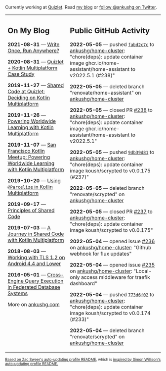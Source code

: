 Currently working at [Quizlet](https://quizlet.com/). Read [my blog](https://ankushg.com/) or [follow @ankushg on Twitter](https://twitter.com/ankushg).

<table><tr><td valign="top" width="40%">

## On My Blog
<!-- blog starts -->
**2021-08-31** — [Write Once, Run Anywhere?](https://ankushg.com/posts/write-once-run-anywhere-increment/)

**2020-08-31** — [Quizlet + Kotlin Multiplatform Case Study](https://ankushg.com/posts/quizlet-kotlin-multiplatform-case-study/)

**2019-11-27** — [Shared Code at Quizlet: Deciding on Kotlin Multiplatform](https://ankushg.com/posts/shared-code-kotlin-multiplatform/)

**2019-11-26** — [Powering Worldwide Learning with Kotlin Multiplatform](https://ankushg.com/speaking/droidcon-sf-2019)

**2019-11-07** — [San Francisco Kotlin Meetup: Powering Worldwide Learning with Kotlin Multiplatform](https://ankushg.com/speaking/sf-kotlin-meetup-2019)

**2019-10-20** — [Using `@Parcelize` in Kotlin Multiplatform](https://ankushg.com/posts/multiplatform-parcelize/)

**2019-09-17** — [Principles of Shared Code](https://ankushg.com/speaking/denver-startup-week-2019)

**2019-07-03** — [A Journey in Shared Code with Kotlin Multiplatform](https://ankushg.com/speaking/droidcon-berlin-2019)

**2018-08-03** — [Working with TLS 1.2 on Android 4.4 and Lower](https://ankushg.com/posts/tls-1.2-on-android/)

**2016-05-01** — [Cross-Engine Query Execution in Federated Database Systems](https://ankushg.com/projects/thesis)
<!-- blog ends -->
More on [ankushg.com](https://ankushg.com/)
</td><td valign="top" width="60%">

## Public GitHub Activity
<!-- githubActivity starts -->
**2022-05-05** — pushed [`fabd2c7c`](https://github.com/ankushg/home-cluster/commit/fabd2c7ca31f27535ebde2a1fefc6d092acfd918) to [ankushg/home-cluster](https://api.github.com/repos/ankushg/home-cluster): "chore(deps): update container image ghcr.io/home-assistant/home-assistant to v2022.5.1 (#238)"

**2022-05-05** — deleted branch "renovate/home-assistant" on [ankushg/home-cluster](https://api.github.com/repos/ankushg/home-cluster)

**2022-05-05** — closed PR [#238](https://github.com/ankushg/home-cluster/pull/238) to [ankushg/home-cluster](https://api.github.com/repos/ankushg/home-cluster): "chore(deps): update container image ghcr.io/home-assistant/home-assistant to v2022.5.1"

**2022-05-05** — pushed [`9db39d81`](https://github.com/ankushg/home-cluster/commit/9db39d81b5d1d6fe63227825a7413f6cf9c389ab) to [ankushg/home-cluster](https://api.github.com/repos/ankushg/home-cluster): "chore(deps): update container image koush/scrypted to v0.0.175 (#237)"

**2022-05-05** — deleted branch "renovate/scrypted" on [ankushg/home-cluster](https://api.github.com/repos/ankushg/home-cluster)

**2022-05-05** — closed PR [#237](https://github.com/ankushg/home-cluster/pull/237) to [ankushg/home-cluster](https://api.github.com/repos/ankushg/home-cluster): "chore(deps): update container image koush/scrypted to v0.0.175"

**2022-05-04** — opened issue [#236](https://github.com/ankushg/home-cluster/issues/236) on [ankushg/home-cluster](https://api.github.com/repos/ankushg/home-cluster): "Github webhook for flux updates"

**2022-05-04** — opened issue [#235](https://github.com/ankushg/home-cluster/issues/235) on [ankushg/home-cluster](https://api.github.com/repos/ankushg/home-cluster): "Local-only access middleware for traefik dashboard"

**2022-05-04** — pushed [`773d6f02`](https://github.com/ankushg/home-cluster/commit/773d6f02baae3938cc86ebc9991c13fd1f3d1019) to [ankushg/home-cluster](https://api.github.com/repos/ankushg/home-cluster): "chore(deps): update container image koush/scrypted to v0.0.174 (#233)"

**2022-05-04** — deleted branch "renovate/scrypted" on [ankushg/home-cluster](https://api.github.com/repos/ankushg/home-cluster)
<!-- githubActivity ends -->
</td></tr></table>

<sub><a href="https://github.com/ZacSweers/ZacSweers">Based on Zac Sweer's auto-updating profile README</a>, which is <a href="https://simonwillison.net/2020/Jul/10/self-updating-profile-readme/">inspired by Simon Willison's auto-updating profile README.</a></sub>